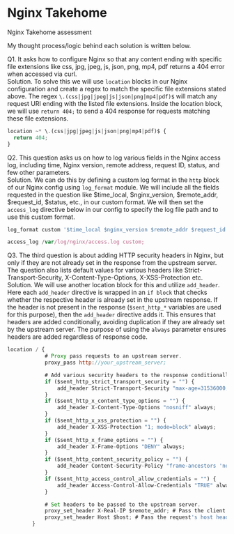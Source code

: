 # Nginx Takehome
Nginx Takehome assessment

My thought process/logic behind each solution is written below.


Q1. It asks how to configure Nginx so that any content ending with specific file extensions like css, jpg, jpeg, js, json, png, mp4, pdf returns a 404 error when accessed via curl. <br>
Solution. To solve this we will use `location` blocks in our Nginx configuration and create a regex to match the specific file extensions stated above. The regex `\.(css|jpg|jpeg|js|json|png|mp4|pdf)$` will match any request URI ending with the listed file extensions. Inside the location block, we will use `return 404;` to send a 404 response for requests matching these file extensions.
```js
location ~* \.(css|jpg|jpeg|js|json|png|mp4|pdf)$ {
  return 404;
}
```

Q2. This question asks us on how to log various fields in the Nginx access log, including time, Nginx version, remote address, request ID, status, and few other parameters. <br>
Solution. We can do this by defining a custom log format in the `http` block of our Nginx config using `log_format` module. We will include all the fields requested in the question like $time_local, $nginx_version, $remote_addr, $request_id, $status, etc., in our custom format. We will then set the `access_log` directive below in our config to specify the log file path and to use this custom format.
```js
log_format custom '$time_local $nginx_version $remote_addr $request_id $status $body_bytes_sent "$http_user_agent" $proxy_protocol_addr $server_name $upstream_addr $request_time $upstream_connect_time $upstream_header_time $upstream_response_time "$request" $upstream_status $ssl_session_reused "$http_x_forwarded_for"';
```
```js
access_log /var/log/nginx/access.log custom;
```

Q3. The third question is about adding HTTP security headers in Nginx, but only if they are not already set in the response from the upstream server. The question also lists default values for various headers like Strict-Transport-Security, X-Content-Type-Options, X-XSS-Protection etc. <br>
Solution. We will use another location block for this and utilize `add_header`. Here each `add_header` directive is wrapped in an `if block` that checks whether the respective header is already set in the upstream response. If the header is not present in the response (`$sent_http_*` variables are used for this purpose), then the `add_header` directive adds it. This ensures that headers are added conditionally, avoiding duplication if they are already set by the upstream server. The purpose of using the `always` parameter ensures headers are added regardless of response code.
```js
location / {
            # Proxy pass requests to an upstream server.
            proxy_pass http://your_upstream_server;

            # Add various security headers to the response conditionally.
            if ($sent_http_strict_transport_security = "") {
                add_header Strict-Transport-Security "max-age=31536000; includeSubDomains" always;
            }
            if ($sent_http_x_content_type_options = "") {
                add_header X-Content-Type-Options "nosniff" always;
            }
            if ($sent_http_x_xss_protection = "") {
                add_header X-XSS-Protection "1; mode=block" always;
            }
            if ($sent_http_x_frame_options = "") {
                add_header X-Frame-Options "DENY" always;
            }
            if ($sent_http_content_security_policy = "") {
                add_header Content-Security-Policy "frame-ancestors 'none'" always;
            }
            if ($sent_http_access_control_allow_credentials = "") {
                add_header Access-Control-Allow-Credentials "TRUE" always;
            }

            # Set headers to be passed to the upstream server.
            proxy_set_header X-Real-IP $remote_addr; # Pass the client's real IP.
            proxy_set_header Host $host; # Pass the request's host header.
        }
```

